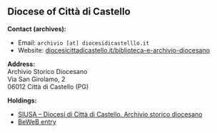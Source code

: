 ## Diocese of Città di Castello  

**Contact (archives):**  
- Email: `archivio [at] diocesidicastelllo.it`  
- Website: [diocesicittadicastello.it/biblioteca-e-archivio-diocesano](https://www.diocesicittadicastello.it/biblioteca-e-archivio-diocesano/)  

**Address:**  
Archivio Storico Diocesano  
Via San Girolamo, 2  
06012 Città di Castello (PG)  

**Holdings:**  
- [SIUSA – Diocesi di Città di Castello. Archivio storico diocesano](https://siusa-archivi.cultura.gov.it/cgi-bin/siusa/pagina.pl?TipoPag=cons&Chiave=8160)
- [BeWeB entry](https://www.beweb.chiesacattolica.it/istituticulturali/istituto/1565/) 
